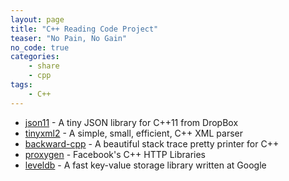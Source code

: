 ```yaml
---
layout: page
title: "C++ Reading Code Project"
teaser: "No Pain, No Gain"
no_code: true
categories: 
    - share
    - cpp
tags: 
    - C++
---
```


- [json11](https://github.com/dropbox/json11) - A tiny JSON library for C++11 from DropBox  
- [tinyxml2](https://github.com/leethomason/tinyxml2) - A simple, small, efficient, C++ XML parser  
- [backward-cpp](https://github.com/bombela/backward-cpp) - A beautiful stack trace pretty printer for C++  
- [proxygen](https://github.com/facebook/proxygen) - Facebook's C++ HTTP Libraries  
- [leveldb](https://github.com/google/leveldb) - A fast key-value storage library written at Google  